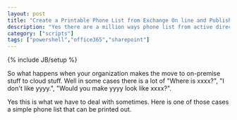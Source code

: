 ```yaml
---
layout: post
title: "Create a Printable Phone List from Exchange On line and Publish to Sharepoint"
description: "Yes there are a million ways phone list from active directory and publish to sharepoint, but what happens when you move it all the the cloude."
category: ["scripts"]
tags: ["powershell","office365","sharepoint"]
---
```

{% include JB/setup %}

So what happens when your organization makes the move to on-premise stuff to cloud stuff. Well in some cases there is a lot of "Where is xxxx?", "I don't like yyyy.", "Would you make yyyy look like xxxx?".

Yes this is what we have to deal with sometimes. Here is one of those cases a simple phone list that can be printed out. 


